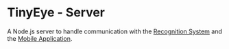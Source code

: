 # TinyEye - Server
A Node.js server to handle communication with the [Recognition System](../Recognition%20System/README.md "Recognition System Project") and the [Mobile Application](../Mobile%20Application/README.md "Mobile Application Project").

